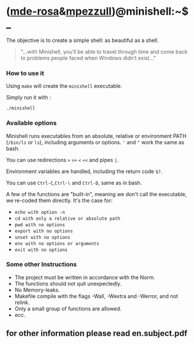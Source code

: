 # ([mde-rosa](https://github.com/mde-rosa)&[mpezzull](https://github.com/mpezzull))@minishell:~$ _
 
 The objective is to create a simple shell: as beautiful as a shell.
>"...with Minishell, you’ll be able to travel through time and come back to problems
people faced when Windows didn’t exist..."
### How to use it

Using ``make`` will create the ``minishell`` executable.


Simply run it with :

```
./minishell
```

### Available options

Minishell runs executables from an absolute, relative or environment PATH (``/bin/ls`` or ``ls``), including arguments or options. ``'`` and ``"`` work the same as bash.

You can use redirections ``>`` ``>>`` ``<`` ``<<`` and pipes ``|``.

Environment variables are handled, including the return code ``$?``.

You can use ``Ctrl-C``,``Ctrl-\`` and ``Ctrl-D``, same as in bash.

A few of the functions are "built-in", meaning we don't call the executable, we re-coded them directly. It's the case for:
- ``echo with option -n``
- ``cd with only a relative or absolute path``
- ``pwd with no options``
- ``export with no options``
- ``unset with no options``
- ``env with no options or arguments``
- ``exit with no options``

### Some other Instructions

- The project must be written in accordance with the Norm.
- The functions should not quit unexpectedly.
- No Memory-leaks.
- Makefile compile with the flags -Wall, -Wextra and -Werror, and not relink.
- Only a small group of functions are allowed.
- ecc.

## for other information please read en.subject.pdf

